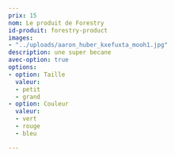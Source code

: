 ```yaml
---
prix: 15
nom: Le produit de Forestry
id-produit: forestry-product
images:
- "../uploads/aaron_huber_kxefuxta_mooh1.jpg"
description: une super becane
avec-option: true
options:
- option: Taille
  valeur:
  - petit
  - grand
- option: Couleur
  valeur:
  - vert
  - rouge
  - bleu

---
```

